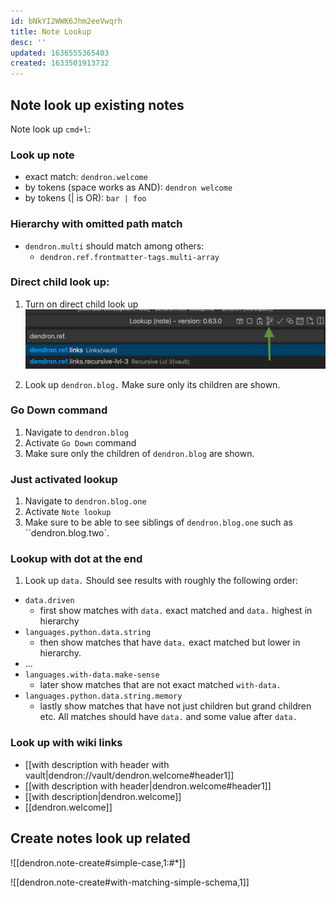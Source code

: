 ```yaml
---
id: bNkYI2WWK6Jhm2eeVwqrh
title: Note Lookup
desc: ''
updated: 1636555365403
created: 1633501913732
---
```


## Note look up existing notes
Note look up `cmd+l`:

### Look up note
* exact match: `dendron.welcome`
* by tokens (space works as AND): `dendron welcome`
* by tokens (| is OR): `bar | foo`

### Hierarchy with omitted path match
* `dendron.multi` should match among others:
    * `dendron.ref.frontmatter-tags.multi-array`
    
### Direct child look up:
1. Turn on direct child look up 
![](assets/images/Screen_Shot_2021-10-14_at_9.05.21_PM.png)

2. Look up `dendron.blog.` Make sure only its children are shown. 

### Go Down command
1. Navigate to `dendron.blog` 
2. Activate `Go Down` command
3. Make sure only the children of `dendron.blog` are shown.

### Just activated lookup
1. Navigate to `dendron.blog.one`
1. Activate `Note lookup`
1. Make sure to be able to see siblings of `dendron.blog.one` such as ``dendron.blog.two`.

### Lookup with dot at the end
1. Look up `data.` 
Should see results with roughly the following order:
* `data.driven`     
    * first show matches with `data.` exact matched and `data.` highest in hierarchy
* `languages.python.data.string`
    * then show matches that have `data.` exact matched but lower in hierarchy.
* ...
* `languages.with-data.make-sense` 
    * later show matches that are not exact matched `with-data.`
* `languages.python.data.string.memory` 
    * lastly show matches that have not just children but grand children etc.
All matches should have `data.` and some value after `data.`

### Look up with wiki links
* [[with description with header with vault|dendron://vault/dendron.welcome#header1]]
* [[with description with header|dendron.welcome#header1]]
* [[with description|dendron.welcome]]
* [[dendron.welcome]]

## Create notes look up related
![[dendron.note-create#simple-case,1:#*]]

![[dendron.note-create#with-matching-simple-schema,1]]

